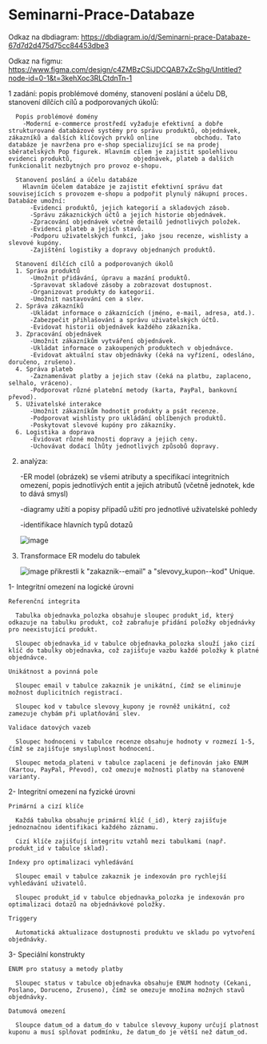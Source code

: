 # Seminarni-Prace-Databaze
Odkaz na dbdiagram: https://dbdiagram.io/d/Seminarni-prace-Databaze-67d7d2d475d75cc84453dbe3

Odkaz na figmu: https://www.figma.com/design/c4ZMBzCSiJDCQAB7xZcShg/Untitled?node-id=0-1&t=3kehXoc3RLCtdnTn-1
  
  1 zadání:
    popis problémové domény, stanovení poslání a účelu DB, stanovení dílčích cílů a podporovaných úkolů:
  
      Popis problémové domény
        -Moderní e-commerce prostředí vyžaduje efektivní a dobře strukturované databázové systémy pro správu produktů, objednávek, zákazníků a dalších klíčových prvků online          obchodu. Tato databáze je navržena pro e-shop specializující se na prodej sběratelských Pop figurek. Hlavním cílem je zajistit spolehlivou evidenci produktů,                 objednávek, plateb a dalších funkcionalit nezbytných pro provoz e-shopu.
        
      Stanovení poslání a účelu databáze
        Hlavním účelem databáze je zajistit efektivní správu dat souvisejících s provozem e-shopu a podpořit plynulý nákupní proces. Databáze umožní:
          -Evidenci produktů, jejich kategorií a skladových zásob.
          -Správu zákaznických účtů a jejich historie objednávek.
          -Zpracování objednávek včetně detailů jednotlivých položek.
          -Evidenci plateb a jejich stavů.
          -Podporu uživatelských funkcí, jako jsou recenze, wishlisty a slevové kupóny.
          -Zajištění logistiky a dopravy objednaných produktů.
          
      Stanovení dílčích cílů a podporovaných úkolů
      1. Správa produktů
          -Umožnit přidávání, úpravu a mazání produktů. 
          -Spravovat skladové zásoby a zobrazovat dostupnost.
          -Organizovat produkty do kategorií.        
          -Umožnit nastavování cen a slev.
      2. Správa zákazníků
          -Ukládat informace o zákaznících (jméno, e-mail, adresa, atd.).
          -Zabezpečit přihlašování a správu uživatelských účtů.
          -Evidovat historii objednávek každého zákazníka.
      3. Zpracování objednávek
          -Umožnit zákazníkům vytváření objednávek.
          -Ukládat informace o zakoupených produktech v objednávce.
          -Evidovat aktuální stav objednávky (čeká na vyřízení, odesláno, doručeno, zrušeno).
      4. Správa plateb
          -Zaznamenávat platby a jejich stav (čeká na platbu, zaplaceno, selhalo, vráceno).
          -Podporovat různé platební metody (karta, PayPal, bankovní převod).
      5. Uživatelské interakce
          -Umožnit zákazníkům hodnotit produkty a psát recenze.
          -Podporovat wishlisty pro ukládání oblíbených produktů.
          -Poskytovat slevové kupóny pro zákazníky.
      6. Logistika a doprava
          -Evidovat různé možnosti dopravy a jejich ceny.
          -Uchovávat dodací lhůty jednotlivých způsobů dopravy.
2. analýza:
   
   -ER model (obrázek) se všemi atributy a specifikací integritních omezení, popis jednotlivých entit a jejich atributů (včetně jednotek, kde to dává smysl)
   
   -diagramy užití a popisy případů užití pro jednotlivé uživatelské pohledy
   
   -identifikace hlavních typů dotazů


    ![image](https://github.com/user-attachments/assets/ad0cb374-2d6d-46fd-8599-838f7fb0a707)
3. Transformace ER modelu do tabulek

   ![image](https://github.com/user-attachments/assets/b6b1b094-6d56-496d-9c95-5e9d06439bb8)
  přikrestli k "zakaznik--email" a "slevovy_kupon--kod" Unique.

  1- Integritní omezení na logické úrovni

    Referenční integrita
    
      Tabulka objednavka_polozka obsahuje sloupec produkt_id, který odkazuje na tabulku produkt, což zabraňuje přidání položky objednávky pro neexistující produkt.
      
      Sloupec objednavka_id v tabulce objednavka_polozka slouží jako cizí klíč do tabulky objednavka, což zajišťuje vazbu každé položky k platné objednávce.
      
    Unikátnost a povinná pole
    
      Sloupec email v tabulce zakaznik je unikátní, čímž se eliminuje možnost duplicitních registrací.
      
      Sloupec kod v tabulce slevovy_kupony je rovněž unikátní, což zamezuje chybám při uplatňování slev.
      
    Validace datových vazeb
    
      Sloupec hodnoceni v tabulce recenze obsahuje hodnoty v rozmezí 1-5, čímž se zajišťuje smysluplnost hodnocení.
      
      Sloupec metoda_plateni v tabulce zaplaceni je definován jako ENUM (Kartou, PayPal, Převod), což omezuje možnosti platby na stanovené varianty.
    
  2- Integritní omezení na fyzické úrovni

    Primární a cizí klíče
    
      Každá tabulka obsahuje primární klíč (_id), který zajišťuje jednoznačnou identifikaci každého záznamu.
      
      Cizí klíče zajišťují integritu vztahů mezi tabulkami (např. produkt_id v tabulce sklad).
    
    Indexy pro optimalizaci vyhledávání
    
      Sloupec email v tabulce zakaznik je indexován pro rychlejší vyhledávání uživatelů.
      
      Sloupec produkt_id v tabulce objednavka_polozka je indexován pro optimalizaci dotazů na objednávkové položky.
      
    Triggery
    
      Automatická aktualizace dostupnosti produktu ve skladu po vytvoření objednávky.
  
  3- Speciální konstrukty
  
    ENUM pro statusy a metody platby
    
      Sloupec status v tabulce objednavka obsahuje ENUM hodnoty (Cekani, Poslano, Doruceno, Zruseno), čímž se omezuje množina možných stavů objednávky.
    
    Datumová omezení
    
      Sloupce datum_od a datum_do v tabulce slevovy_kupony určují platnost kuponu a musí splňovat podmínku, že datum_do je větší než datum_od.
